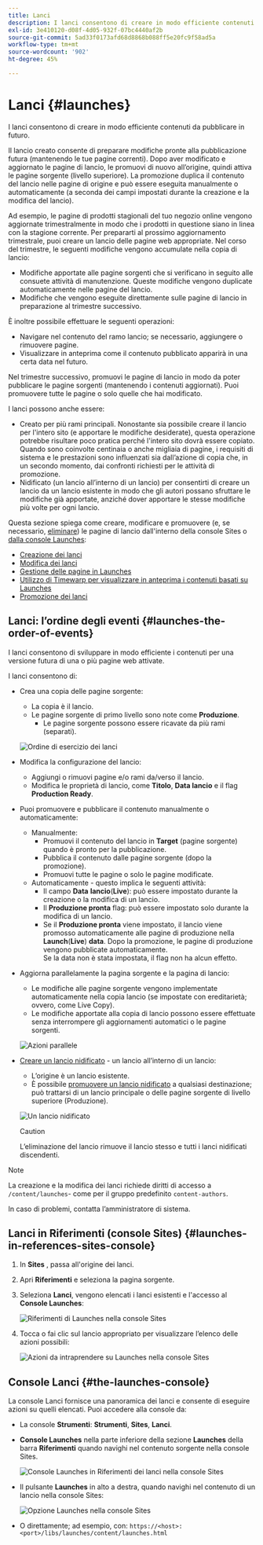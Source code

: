 ```yaml
---
title: Lanci
description: I lanci consentono di creare in modo efficiente contenuti da pubblicare in futuro. Consentono di apportare modifiche pronte per la pubblicazione futura, mantenendo le pagine correnti
exl-id: 3e410120-d08f-4d05-932f-07bc4440af2b
source-git-commit: 5ad33f0173afd68d8868b088ff5e20fc9f58ad5a
workflow-type: tm+mt
source-wordcount: '902'
ht-degree: 45%

---
```


# Lanci {#launches}

I lanci consentono di creare in modo efficiente contenuti da pubblicare in futuro.

Il lancio creato consente di preparare modifiche pronte alla pubblicazione futura (mantenendo le tue pagine correnti). Dopo aver modificato e aggiornato le pagine di lancio, le promuovi di nuovo all’origine, quindi attiva le pagine sorgente (livello superiore). La promozione duplica il contenuto del lancio nelle pagine di origine e può essere eseguita manualmente o automaticamente (a seconda dei campi impostati durante la creazione e la modifica del lancio).

Ad esempio, le pagine di prodotti stagionali del tuo negozio online vengono aggiornate trimestralmente in modo che i prodotti in questione siano in linea con la stagione corrente. Per prepararti al prossimo aggiornamento trimestrale, puoi creare un lancio delle pagine web appropriate. Nel corso del trimestre, le seguenti modifiche vengono accumulate nella copia di lancio:

* Modifiche apportate alle pagine sorgenti che si verificano in seguito alle consuete attività di manutenzione. Queste modifiche vengono duplicate automaticamente nelle pagine del lancio.
* Modifiche che vengono eseguite direttamente sulle pagine di lancio in preparazione al trimestre successivo.

È inoltre possibile effettuare le seguenti operazioni:

* Navigare nel contenuto del ramo lancio; se necessario, aggiungere o rimuovere pagine.
* Visualizzare in anteprima come il contenuto pubblicato apparirà in una certa data nel futuro.

Nel trimestre successivo, promuovi le pagine di lancio in modo da poter pubblicare le pagine sorgenti (mantenendo i contenuti aggiornati). Puoi promuovere tutte le pagine o solo quelle che hai modificato.

I lanci possono anche essere:

* Creato per più rami principali. Nonostante sia possibile creare il lancio per l&#39;intero sito (e apportare le modifiche desiderate), questa operazione potrebbe risultare poco pratica perché l&#39;intero sito dovrà essere copiato. Quando sono coinvolte centinaia o anche migliaia di pagine, i requisiti di sistema e le prestazioni sono influenzati sia dall’azione di copia che, in un secondo momento, dai confronti richiesti per le attività di promozione.
* Nidificato (un lancio all’interno di un lancio) per consentirti di creare un lancio da un lancio esistente in modo che gli autori possano sfruttare le modifiche già apportate, anziché dover apportare le stesse modifiche più volte per ogni lancio.

Questa sezione spiega come creare, modificare e promuovere (e, se necessario, [eliminare](/help/sites-cloud/authoring/launches/creating.md#deleting-a-launch)) le pagine di lancio dall&#39;interno della console Sites o [dalla console Launches](#the-launches-console):

* [Creazione dei lanci](/help/sites-cloud/authoring/launches/creating.md)
* [Modifica dei lanci](/help/sites-cloud/authoring/launches/editing.md)
* [Gestione delle pagine in Launches](/help/sites-cloud/authoring/launches/managing-pages.md)
* [Utilizzo di Timewarp per visualizzare in anteprima i contenuti basati su Launches](/help/sites-cloud/authoring/launches/preview.md)
* [Promozione dei lanci](/help/sites-cloud/authoring/launches/promoting.md)

## Lanci: l’ordine degli eventi {#launches-the-order-of-events}

I lanci consentono di sviluppare in modo efficiente i contenuti per una versione futura di una o più pagine web attivate.

I lanci consentono di:

* Crea una copia delle pagine sorgente:
   * La copia è il lancio.
   * Le pagine sorgente di primo livello sono note come **Produzione**.
      * Le pagine sorgente possono essere ricavate da più rami (separati).

  ![Ordine di esercizio dei lanci](/help/sites-cloud/authoring/assets/launches-order.png)

* Modifica la configurazione del lancio:
   * Aggiungi o rimuovi pagine e/o rami da/verso il lancio.
   * Modifica le proprietà di lancio, come **Titolo**, **Data lancio** e il flag **Production Ready**.
* Puoi promuovere e pubblicare il contenuto manualmente o automaticamente:
   * Manualmente:
      * Promuovi il contenuto del lancio in **Target** (pagine sorgente) quando è pronto per la pubblicazione.
      * Pubblica il contenuto dalle pagine sorgente (dopo la promozione).
      * Promuovi tutte le pagine o solo le pagine modificate.
   * Automaticamente - questo implica le seguenti attività:
      * Il campo **Data** **lancio**(**Live**): può essere impostato durante la creazione o la modifica di un lancio.
      * Il **Produzione pronta** flag: può essere impostato solo durante la modifica di un lancio.
      * Se il **Produzione pronta** viene impostato, il lancio viene promosso automaticamente alle pagine di produzione nella **Launch**(**Live**) **data**. Dopo la promozione, le pagine di produzione vengono pubblicate automaticamente.\
        Se la data non è stata impostata, il flag non ha alcun effetto.
* Aggiorna parallelamente la pagina sorgente e la pagina di lancio:
   * Le modifiche alle pagine sorgente vengono implementate automaticamente nella copia lancio (se impostate con ereditarietà; ovvero, come Live Copy).
   * Le modifiche apportate alla copia di lancio possono essere effettuate senza interrompere gli aggiornamenti automatici o le pagine sorgenti.

  ![Azioni parallele](/help/sites-cloud/authoring/assets/launches-parallel.png)

* [Creare un lancio nidificato](/help/sites-cloud/authoring/launches/creating.md#creating-a-nested-launch) - un lancio all’interno di un lancio:
   * L’origine è un lancio esistente.
   * È possibile [promuovere un lancio nidificato](/help/sites-cloud/authoring/launches/promoting.md#promoting-a-nested-launch) a qualsiasi destinazione; può trattarsi di un lancio principale o delle pagine sorgente di livello superiore (Produzione).

  ![Un lancio nidificato](/help/sites-cloud/authoring/assets/launches-nested.png)

  >[!CAUTION]
  >
  >L’eliminazione del lancio rimuove il lancio stesso e tutti i lanci nidificati discendenti.

>[!NOTE]
>
>La creazione e la modifica dei lanci richiede diritti di accesso a `/content/launches`- come per il gruppo predefinito `content-authors`.
>
>In caso di problemi, contatta l’amministratore di sistema.

## Lanci in Riferimenti (console Sites) {#launches-in-references-sites-console}

1. In **Sites** , passa all&#39;origine dei lanci.
1. Apri **Riferimenti** e seleziona la pagina sorgente.
1. Seleziona **Lanci**, vengono elencati i lanci esistenti e l&#39;accesso al **Console Launches**:

   ![Riferimenti di Launches nella console Sites](/help/sites-cloud/authoring/assets/launches-references.png)

1. Tocca o fai clic sul lancio appropriato per visualizzare l’elenco delle azioni possibili:

   ![Azioni da intraprendere su Launches nella console Sites](/help/sites-cloud/authoring/assets/launches-references-actions.png)

## Console Lanci {#the-launches-console}

La console Lanci fornisce una panoramica dei lanci e consente di eseguire azioni su quelli elencati. Puoi accedere alla console da:

* La console **Strumenti**: **Strumenti**, **Sites**, **Lanci**.

* **Console Launches** nella parte inferiore della sezione **Launches** della barra **Riferimenti** quando navighi nel contenuto sorgente nella console Sites.

  ![Console Launches in Riferimenti dei lanci nella console Sites](/help/sites-cloud/authoring/assets/launches-references.png)

* Il pulsante **Launches** in alto a destra, quando navighi nel contenuto di un lancio nella console Sites:

  ![Opzione Launches nella console Sites](/help/sites-cloud/authoring/assets/launches-console-navigate-launch-content.png)

* O direttamente; ad esempio, con:
  `https://<host>:<port>/libs/launches/content/launches.html`

